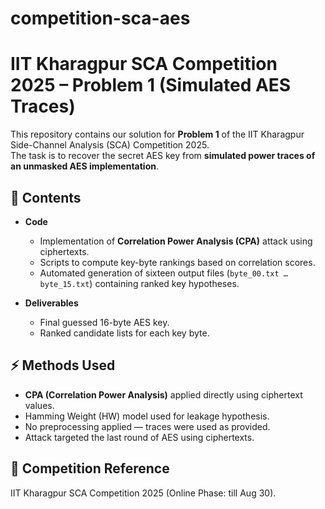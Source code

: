 # competition-sca-aes

# IIT Kharagpur SCA Competition 2025 – Problem 1 (Simulated AES Traces)

This repository contains our solution for **Problem 1** of the IIT Kharagpur Side-Channel Analysis (SCA) Competition 2025.  
The task is to recover the secret AES key from **simulated power traces of an unmasked AES implementation**.

## 📂 Contents
- **Code**
  - Implementation of **Correlation Power Analysis (CPA)** attack using ciphertexts.
  - Scripts to compute key-byte rankings based on correlation scores.
  - Automated generation of sixteen output files (`byte_00.txt … byte_15.txt`) containing ranked key hypotheses.

- **Deliverables**
  - Final guessed 16-byte AES key.
  - Ranked candidate lists for each key byte.

## ⚡ Methods Used
- **CPA (Correlation Power Analysis)** applied directly using ciphertext values.
- Hamming Weight (HW) model used for leakage hypothesis.
- No preprocessing applied — traces were used as provided.
- Attack targeted the last round of AES using ciphertexts.

## 📖 Competition Reference
IIT Kharagpur SCA Competition 2025 (Online Phase: till Aug 30).
